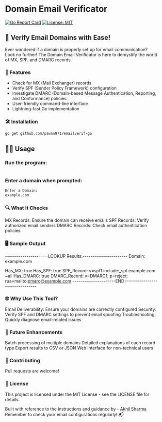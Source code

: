 # Domain Email Verificator

[![Go Report Card](https://goreportcard.com/badge/github.com/yourusername/domain-email-verificator)](https://goreportcard.com/report/github.com/yourusername/domain-email-verificator)
[![License: MIT](https://img.shields.io/badge/License-MIT-yellow.svg)](https://opensource.org/licenses/MIT)

## 📧 Verify Email Domains with Ease!

Ever wondered if a domain is properly set up for email communication? Look no further! The Domain Email Verificator is here to demystify the world of MX, SPF, and DMARC records.

### 🚀 Features

- Check for MX (Mail Exchanger) records
- Verify SPF (Sender Policy Framework) configuration
- Investigate DMARC (Domain-based Message Authentication, Reporting, and Conformance) policies
- User-friendly command-line interface
- Lightning-fast Go implementation

### 🛠 Installation

```bash
go get github.com/pawan971/emailverif-go
```
## 🏃‍♂️ Usage

### Run the program:
```bash go run main.go
```
### Enter a domain when prompted:

```bash
Enter a Domain: 
example.com
```

### 🔍 What It Checks

MX Records: Ensure the domain can receive emails
SPF Records: Verify authorized email senders
DMARC Records: Check email authentication policies

### 🖥 Sample Output

----------------------LOOKUP Results:-----------------------
Domain: example.com

Has_MX: true
Has_SPF: true
SPF_Record: v=spf1 include:_spf.example.com ~all
Has_DMARC: true
DMARC_Record: v=DMARC1; p=reject; rua=mailto:dmarc@example.com
----------------------END---------------------------------

### 🤓 Why Use This Tool?

Email Deliverability: Ensure your domains are correctly configured
Security: Verify SPF and DMARC settings to prevent email spoofing
Troubleshooting: Quickly diagnose email-related issues

### 🎯 Future Enhancements

 Batch processing of multiple domains
 Detailed explanations of each record type
 Export results to CSV or JSON
 Web interface for non-technical users

### 🤝 Contributing
Pull requests are welcome!
### 📜 License
This project is licensed under the MIT License - see the LICENSE file for details.

Built with reference to the instructions and guidance by - [Akhil Sharma](https://www.linkedin.com/in/akhilsails/)
Remember to check your email configurations regularly! 📬
